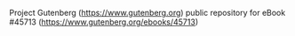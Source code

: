 Project Gutenberg (https://www.gutenberg.org) public repository for eBook #45713 (https://www.gutenberg.org/ebooks/45713)
